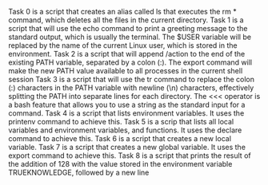 Task 0 is a script that creates an alias called ls that executes the rm * command, which deletes all the files in the current directory.
Task 1 is a script that will use the echo command to print a greeting message to the standard output, which is usually the terminal. The $USER variable will be replaced by the name of the current Linux user, which is stored in the environment.
Task 2 is a script that will append /action to the end of the existing PATH variable, separated by a colon (:). The export command will make the new PATH value available to all processes in the current shell session
Task 3 is a script that will use the tr command to replace the colon (:) characters in the PATH variable with newline (\n) characters, effectively splitting the PATH into separate lines for each directory. The <<< operator is a bash feature that allows you to use a string as the standard input for a command.
Task 4 is a script that lists environment variables. It uses the printenv command to achieve this.
Task 5 is a scrip that lists all local variables and environment variables, and functions. It uses the declare command to achieve this.
Task 6 is a script that creates a new local variable.
Task 7 is a script that creates a new global variable. It uses the export command to achieve this.
Task 8 is a script that prints the result of the addition of 128 with the value stored in the environment variable TRUEKNOWLEDGE, followed by a new line
